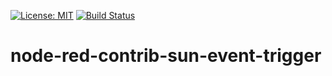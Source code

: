 [![License: MIT](https://img.shields.io/badge/License-MIT-yellow.svg)](https://opensource.org/licenses/MIT) [![Build Status](https://travis-ci.org/majektom/node-red-contrib-sun-event-trigger.svg?branch=master)](https://travis-ci.org/majektom/node-red-contrib-sun-event-trigger)

# node-red-contrib-sun-event-trigger
